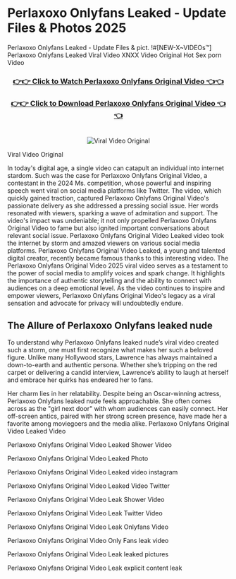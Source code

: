 # Perlaxoxo Onlyfans Leaked - Update Files & Photos 2025

Perlaxoxo Onlyfans Leaked - Update Files & pict. !#[NEW-X~VIDEOs™] Perlaxoxo Onlyfans Leaked Viral Video XNXX Video Original Hot Sex porn Video
<br>
<div align="center">
<h3><a href="https://links2leaks.com/perlaxoxo" rel="nofollow">👉👉 Click to Watch Perlaxoxo Onlyfans Original Video 👈👈</a></h3>
<h3><a href="https://links2leaks.com/perlaxoxo" rel="nofollow">👉👉 Click to Download Perlaxoxo Onlyfans Original Video 👈👈</a></h3>
<br>
<a href="https://links2leaks.com/perlaxoxo" rel="nofollow"><img src="https://i.ibb.co/Gkj2r4b/banner.png" alt="Viral Video Original" style="max-width: 100%; display: inline-block;" data-target="animated-image.originalImage"></a>
</div>

Viral Video Original

In today's digital age, a single video can catapult an individual into internet stardom. Such was the case for Perlaxoxo Onlyfans Original Video, a contestant in the 2024 Ms. competition, whose powerful and inspiring speech went viral on social media platforms like Twitter.
The video, which quickly gained traction, captured Perlaxoxo Onlyfans Original Video's passionate delivery as she addressed a pressing social issue. Her words resonated with viewers, sparking a wave of admiration and support. The video's impact was undeniable; it not only propelled Perlaxoxo Onlyfans Original Video to fame but also ignited important conversations about relevant social issue.
Perlaxoxo Onlyfans Original Video Leaked video took the internet by storm and amazed viewers on various social media platforms. Perlaxoxo Onlyfans Original Video Leaked, a young and talented digital creator, recently became famous thanks to this interesting video.
The Perlaxoxo Onlyfans Original Video 2025 viral video serves as a testament to the power of social media to amplify voices and spark change. It highlights the importance of authentic storytelling and the ability to connect with audiences on a deep emotional level. As the video continues to inspire and empower viewers, Perlaxoxo Onlyfans Original Video's legacy as a viral sensation and advocate for privacy will undoubtedly endure.

<h2>The Allure of Perlaxoxo Onlyfans leaked nude</h2>


To understand why Perlaxoxo Onlyfans leaked nude’s viral video created such a storm, one must first recognize what makes her such a beloved figure. Unlike many Hollywood stars, Lawrence has always maintained a down-to-earth and authentic persona. Whether she’s tripping on the red carpet or delivering a candid interview, Lawrence’s ability to laugh at herself and embrace her quirks has endeared her to fans.

Her charm lies in her relatability. Despite being an Oscar-winning actress, Perlaxoxo Onlyfans leaked nude feels approachable. She often comes across as the "girl next door" with whom audiences can easily connect. Her off-screen antics, paired with her strong screen presence, have made her a favorite among moviegoers and the media alike.
Perlaxoxo Onlyfans Original Video Leaked Video

Perlaxoxo Onlyfans Original Video Leaked Shower Video

Perlaxoxo Onlyfans Original Video Leaked Photo

Perlaxoxo Onlyfans Original Video Leaked video instagram

Perlaxoxo Onlyfans Original Video Leaked Video Twitter

Perlaxoxo Onlyfans Original Video Leak Shower Video

Perlaxoxo Onlyfans Original Video Leak Twitter Video

Perlaxoxo Onlyfans Original Video Leak Onlyfans Video

Perlaxoxo Onlyfans Original Video Only Fans leak video

Perlaxoxo Onlyfans Original Video Leak leaked pictures

Perlaxoxo Onlyfans Original Video Leak explicit content leak